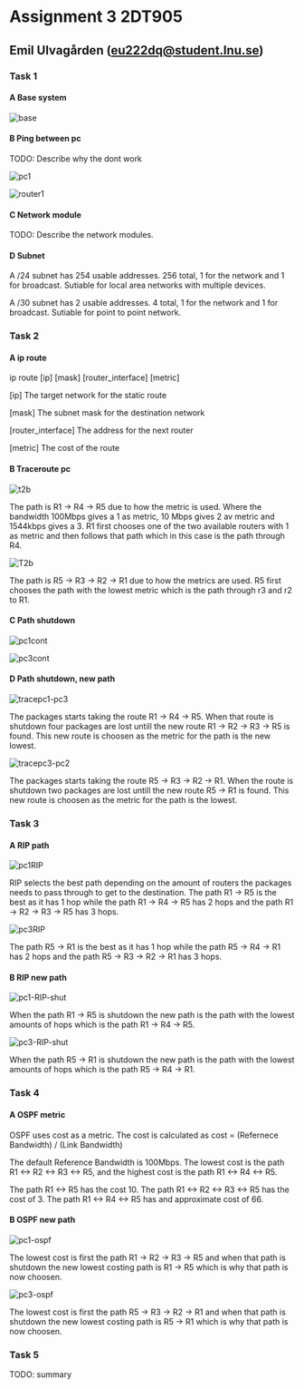 # Assignment 3 2DT905

## Emil Ulvagården (<eu222dq@student.lnu.se>)

### Task 1

#### A Base system

![base](T1a-base.png)

#### B Ping between pc

TODO: Describe why the dont work

![pc1](T1b-pc1.png)

![router1](T1b-router1.png)

#### C Network module

TODO: Describe the network modules.

#### D Subnet

A /24 subnet has 254 usable addresses. 256 total, 1 for the network and 1 for broadcast. Sutiable for local area networks with multiple devices.

A /30 subnet has 2 usable addresses. 4 total, 1 for the network and 1 for broadcast. Sutiable for point to point network.

### Task 2

#### A ip route

ip route [ip] [mask] [router_interface] [metric]

[ip] The target network for the static route

[mask] The subnet mask for the destination network

[router_interface] The address for the next router

[metric] The cost of the route

#### B Traceroute pc

![t2b](T2b-pc1.png)

The path is R1 -> R4 -> R5 due to how the metric is used. Where the bandwidth 100Mbps gives a 1 as metric, 10 Mbps gives 2 av metric and 1544kbps gives a 3. R1 first chooses one of the two available routers with 1 as metric and then follows that path which in this case is the path through R4.

![T2b](T2b-pc3.png)

The path is R5 -> R3 -> R2 -> R1 due to how the metrics are used. R5 first chooses the path with the lowest metric which is the path through r3 and r2 to R1.

#### C Path shutdown

![pc1cont](T2c-pc1cont.png)

![pc3cont](T2c-pc3cont.png)

#### D Path shutdown, new path

![tracepc1-pc3](T2d-Tracepc1-pc3.png)

The packages starts taking the route R1 -> R4 -> R5. When that route is shutdown four packages are lost untill the new route R1 -> R2 -> R3 -> R5 is found. This new route is choosen as the metric for the path is the new lowest.

![tracepc3-pc2](T2d-Tracepc3-pc2.png)

The packages starts taking the route R5 -> R3 -> R2 -> R1. When the route is shutdown two packages are lost untill the new route R5 -> R1 is found. This new route is choosen as the metric for the path is the lowest.

### Task 3

#### A RIP path

![pc1RIP](T3a-pc1RIP.png)

RIP selects the best path depending on the amount of routers the packages needs to pass through to get to the destination. The path R1 -> R5 is the best as it has 1 hop while the path R1 -> R4 -> R5 has 2 hops and the path R1 -> R2 -> R3 -> R5 has 3 hops.

![pc3RIP](T3a-pc3RIP.png)

The path R5 -> R1 is the best as it has 1 hop while the path R5 -> R4 -> R1 has 2 hops and the path R5 -> R3 -> R2 -> R1 has 3 hops.

#### B RIP new path

![pc1-RIP-shut](T3b-pc1-RIP-shut.png)

When the path R1 -> R5 is shutdown the new path is the path with the lowest amounts of hops which is the path R1 -> R4 -> R5.

![pc3-RIP-shut](T3b-pc3-RIP-shut.png)

When the path R5 -> R1 is shutdown the new path is the path with the lowest amounts of hops which is the path R5 -> R4 -> R1.

### Task 4

#### A OSPF metric

OSPF uses cost as a metric. The cost is calculated as cost = (Refernece Bandwidth) / (Link Bandwidth)

The default Reference Bandwidth is 100Mbps. The lowest cost is the path R1 <-> R2 <-> R3 <-> R5, and the highest cost is the path R1 <-> R4 <-> R5.

The path R1 <-> R5 has the cost 10. The path R1 <-> R2 <-> R3 <-> R5 has the cost of 3. The path R1 <-> R4 <-> R5 has and approximate cost of 66.

#### B OSPF new path

![pc1-ospf](T4a-pc1-ospf.png)

The lowest cost is first the path R1 -> R2 -> R3 -> R5 and when that path is shutdown the new lowest costing path is R1 -> R5 which is why that path is now choosen.

![pc3-ospf](T4a-pc3-ospf.png)

The lowest cost is first the path R5 -> R3 -> R2 -> R1 and when that path is shutdown the new lowest costing path is R5 -> R1 which is why that path is now choosen.

### Task 5

TODO: summary
